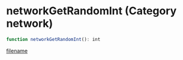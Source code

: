 # networkGetRandomInt (Category network)

```js
function networkGetRandomInt(): int
```

[filename](networkGetRandomInt_m.md ':include')